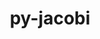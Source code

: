 ---
title: "py-jacobi"
layout: cache
categories: [package, develop]
meta: {"compilers": ["none"], "num_specs": 10, "num_specs_by_stack": {"hep": 10, "root": 10}, "oss": ["ubuntu22.04"], "platforms": ["linux"], "stacks": ["hep", "root"], "targets": ["x86_64_v3"], "versions": ["0.9.2"]}
spec_details: [{"compiler": "none", "hash": "276s3zaywtzbz5w4c5hg2xln4dkbosed", "os": "ubuntu22.04", "platform": "linux", "size": "-", "stacks": ["hep", "root"], "target": "x86_64_v3", "variants": ["build_system=python_pip"], "versions": ["0.9.2"]}, {"compiler": "none", "hash": "k4pkdc33cdbpylem3u5t7qgvtnxohqoj", "os": "ubuntu22.04", "platform": "linux", "size": "-", "stacks": ["hep", "root"], "target": "x86_64_v3", "variants": ["build_system=python_pip"], "versions": ["0.9.2"]}, {"compiler": "none", "hash": "qaq3b4oglg7cx3zurol7snunurhuj73v", "os": "ubuntu22.04", "platform": "linux", "size": "-", "stacks": ["hep", "root"], "target": "x86_64_v3", "variants": ["build_system=python_pip"], "versions": ["0.9.2"]}, {"compiler": "none", "hash": "ragk23q54psc3vwu3rrawhbmrc7edvak", "os": "ubuntu22.04", "platform": "linux", "size": "-", "stacks": ["hep", "root"], "target": "x86_64_v3", "variants": ["build_system=python_pip"], "versions": ["0.9.2"]}, {"compiler": "none", "hash": "tddbq2fwm4c2eqko3fzotsql4jea4kpo", "os": "ubuntu22.04", "platform": "linux", "size": "-", "stacks": ["hep", "root"], "target": "x86_64_v3", "variants": ["build_system=python_pip"], "versions": ["0.9.2"]}, {"compiler": "none", "hash": "tiew4k3ccsdw6zkf5bwfdwlyaxp5xku5", "os": "ubuntu22.04", "platform": "linux", "size": "-", "stacks": ["hep", "root"], "target": "x86_64_v3", "variants": ["build_system=python_pip"], "versions": ["0.9.2"]}, {"compiler": "none", "hash": "tpuwtsleshelcebjicp4rma5lhxjb62u", "os": "ubuntu22.04", "platform": "linux", "size": "-", "stacks": ["hep", "root"], "target": "x86_64_v3", "variants": ["build_system=python_pip"], "versions": ["0.9.2"]}, {"compiler": "none", "hash": "x2apm74hcgix3ymv4qbaiphq62gjywes", "os": "ubuntu22.04", "platform": "linux", "size": "-", "stacks": ["hep", "root"], "target": "x86_64_v3", "variants": ["build_system=python_pip"], "versions": ["0.9.2"]}, {"compiler": "none", "hash": "zd6dc6jn2epcde5fkzfhnvwdeytbslzs", "os": "ubuntu22.04", "platform": "linux", "size": "-", "stacks": ["hep", "root"], "target": "x86_64_v3", "variants": ["build_system=python_pip"], "versions": ["0.9.2"]}, {"compiler": "none", "hash": "zrgwqddwgvm4vene6pnonsg54sw7onk7", "os": "ubuntu22.04", "platform": "linux", "size": "-", "stacks": ["hep", "root"], "target": "x86_64_v3", "variants": ["build_system=python_pip"], "versions": ["0.9.2"]}]
---